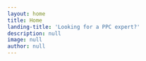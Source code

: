 ```yaml
---
layout: home
title: Home
landing-title: 'Looking for a PPC expert?'
description: null
image: null
author: null
---
```



